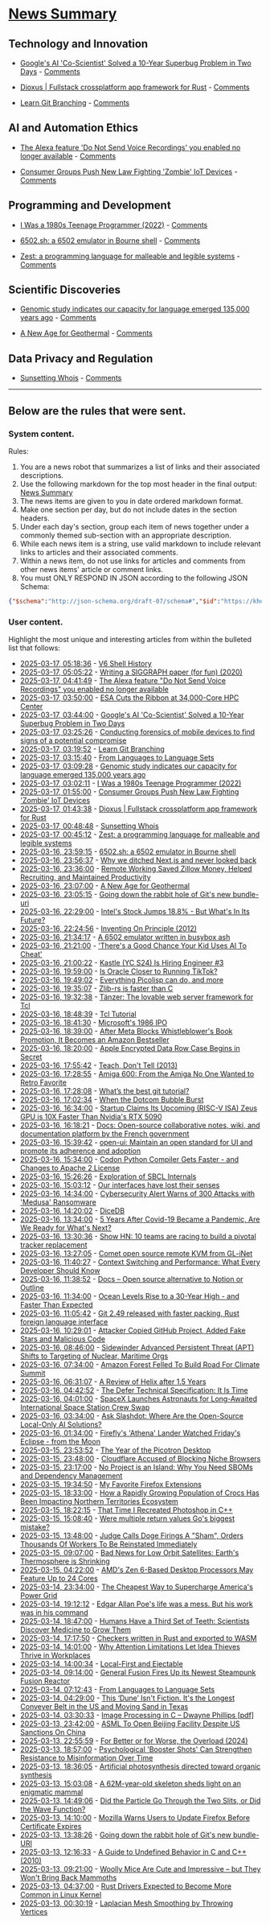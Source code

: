 # [News Summary](https://kherrick.github.io/news-summary/)

## Technology and Innovation

* [Google's AI 'Co-Scientist' Solved a 10-Year Superbug Problem in Two Days](https://science.slashdot.org/story/25/03/17/039241/googles-ai-co-scientist-solved-a-10-year-superbug-problem-in-two-days?utm_source=rss1.0mainlinkanon&utm_medium=feed) - [Comments](https://science.slashdot.org/story/25/03/17/039241/googles-ai-co-scientist-solved-a-10-year-superbug-problem-in-two-days?utm_source=rss1.0mainlinkanon&utm_medium=feed)

* [Dioxus | Fullstack crossplatform app framework for Rust](https://dioxuslabs.com/) - [Comments](https://lobste.rs/s/abizxl/dioxus_fullstack_crossplatform_app)

* [Learn Git Branching](https://learngitbranching.js.org/) - [Comments](https://lobste.rs/s/2wd2wt/learn_git_branching)

## AI and Automation Ethics

* [The Alexa feature 'Do Not Send Voice Recordings' you enabled no longer available](https://discuss.systems/@dev/114161826926246661) - [Comments](https://news.ycombinator.com/item?id=43385268)

* [Consumer Groups Push New Law Fighting 'Zombie' IoT Devices](https://yro.slashdot.org/story/25/03/17/0126204/consumer-groups-push-new-law-fighting-zombie-iot-devices?utm_source=rss1.0mainlinkanon&utm_medium=feed) - [Comments](https://yro.slashdot.org/story/25/03/17/0126204/consumer-groups-push-new-law-fighting-zombie-iot-devices?utm_source=rss1.0mainlinkanon&utm_medium=feed)

## Programming and Development

* [I Was a 1980s Teenage Programmer (2022)](https://blog.startifact.com/posts/teenage-programmer-alphatronic/) - [Comments](https://lobste.rs/s/12tkuj/i_was_1980s_teenage_programmer_2022)

* [6502.sh: a 6502 emulator in Bourne shell](https://codeberg.org/calebccff/6502.sh) - [Comments](https://lobste.rs/s/lnliwt/6502_sh_6502_emulator_bourne_shell)

* [Zest: a programming language for malleable and legible systems](https://github.com/jamii/zest) - [Comments](https://lobste.rs/s/grpayi/zest_programming_language_for_malleable)

## Scientific Discoveries

* [Genomic study indicates our capacity for language emerged 135,000 years ago](https://phys.org/news/2025-03-genomic-capacity-language-emerged-years.html) - [Comments](https://news.ycombinator.com/item?id=43384826)

* [A New Age for Geothermal](https://soylentnews.org/article.pl?sid=25/03/15/1540201&from=rss) - [Comments](https://soylentnews.org/article.pl?sid=25/03/15/1540201&from=rss)

## Data Privacy and Regulation

* [Sunsetting Whois](https://www.icann.org/en/announcements/details/icann-update-launching-rdap-sunsetting-whois-27-01-2025-en) - [Comments](https://news.ycombinator.com/item?id=43384069)

---

## Below are the rules that were sent.

### System content.

Rules:

1. You are a news robot that summarizes a list of links and their associated descriptions.
2. Use the following markdown for the top most header in the final output: [News Summary](https://kherrick.github.io/news-summary/)
3. The news items are given to you in date ordered markdown format.
4. Make one section per day, but do not include dates in the section headers.
5. Under each day's section, group each item of news together under a commonly themed sub-section with an appropriate description.
6. While each news item is a string, use valid markdown to include relevant links to articles and their associated comments.
7. Within a news item, do not use links for articles and comments from other news items' article or comment links.
8. You must ONLY RESPOND IN JSON according to the following JSON Schema:

```json
{"$schema":"http://json-schema.org/draft-07/schema#","$id":"https://kherrick.github.io/news-summary/news-summary-schema.json","type":"object","properties":{"heading":{"type":"string"},"sections":{"type":"array","items":{"type":"object","properties":{"title":{"type":"string"},"newsItems":{"type":"array","items":{"type":"string"},"minItems":1}},"required":["title","newsItems"]},"minItems":1}},"required":["heading","sections"]}
```

### User content.

Highlight the most unique and interesting articles from within the bulleted list that follows:

* [2025-03-17, 05:18:36](https://lobste.rs/s/uz9tln/v6_shell_history) - [V6 Shell History](https://v6sh.org/)
* [2025-03-17, 05:05:22](https://lobste.rs/s/8k6sws/writing_siggraph_paper_for_fun_2020) - [Writing a SIGGRAPH paper (for fun) (2020)](https://www.mattkeeter.com/projects/siggraph/)
* [2025-03-17, 04:41:49](https://news.ycombinator.com/item?id=43385268) - [The Alexa feature \"Do Not Send Voice Recordings\" you enabled no longer available](https://discuss.systems/@dev/114161826926246661)
* [2025-03-17, 03:50:00](https://soylentnews.org/article.pl?sid=25/03/15/1220208&from=rss) - [ESA Cuts the Ribbon at 34,000-Core HPC Center](https://soylentnews.org/article.pl?sid=25/03/15/1220208&from=rss)
* [2025-03-17, 03:44:00](https://science.slashdot.org/story/25/03/17/039241/googles-ai-co-scientist-solved-a-10-year-superbug-problem-in-two-days?utm_source=rss1.0mainlinkanon&utm_medium=feed) - [Google's AI 'Co-Scientist' Solved a 10-Year Superbug Problem in Two Days](https://science.slashdot.org/story/25/03/17/039241/googles-ai-co-scientist-solved-a-10-year-superbug-problem-in-two-days?utm_source=rss1.0mainlinkanon&utm_medium=feed)
* [2025-03-17, 03:25:26](https://news.ycombinator.com/item?id=43384894) - [Conducting forensics of mobile devices to find signs of a potential compromise](https://github.com/mvt-project/mvt)
* [2025-03-17, 03:19:52](https://lobste.rs/s/2wd2wt/learn_git_branching) - [Learn Git Branching](https://learngitbranching.js.org/)
* [2025-03-17, 03:15:40](https://lobste.rs/s/1kxvjz/from_languages_language_sets) - [From Languages to Language Sets](https://gist.github.com/xixixao/8e363dbd3663b6729cd5b6d74dbbf9d4)
* [2025-03-17, 03:09:28](https://news.ycombinator.com/item?id=43384826) - [Genomic study indicates our capacity for language emerged 135,000 years ago](https://phys.org/news/2025-03-genomic-capacity-language-emerged-years.html)
* [2025-03-17, 03:02:11](https://lobste.rs/s/12tkuj/i_was_1980s_teenage_programmer_2022) - [I Was a 1980s Teenage Programmer (2022)](https://blog.startifact.com/posts/teenage-programmer-alphatronic/)
* [2025-03-17, 01:55:00](https://yro.slashdot.org/story/25/03/17/0126204/consumer-groups-push-new-law-fighting-zombie-iot-devices?utm_source=rss1.0mainlinkanon&utm_medium=feed) - [Consumer Groups Push New Law Fighting 'Zombie' IoT Devices](https://yro.slashdot.org/story/25/03/17/0126204/consumer-groups-push-new-law-fighting-zombie-iot-devices?utm_source=rss1.0mainlinkanon&utm_medium=feed)
* [2025-03-17, 01:43:38](https://lobste.rs/s/abizxl/dioxus_fullstack_crossplatform_app) - [Dioxus | Fullstack crossplatform app framework for Rust](https://dioxuslabs.com/)
* [2025-03-17, 00:48:48](https://news.ycombinator.com/item?id=43384069) - [Sunsetting Whois](https://www.icann.org/en/announcements/details/icann-update-launching-rdap-sunsetting-whois-27-01-2025-en)
* [2025-03-17, 00:45:12](https://lobste.rs/s/grpayi/zest_programming_language_for_malleable) - [Zest: a programming language for malleable and legible systems](https://github.com/jamii/zest)
* [2025-03-16, 23:59:15](https://lobste.rs/s/lnliwt/6502_sh_6502_emulator_bourne_shell) - [6502.sh: a 6502 emulator in Bourne shell](https://codeberg.org/calebccff/6502.sh)
* [2025-03-16, 23:56:37](https://lobste.rs/s/2a8x3n/why_we_ditched_next_js_never_looked_back) - [Why we ditched Next.js and never looked back](https://northflank.com/blog/why-we-ditched-next-js-and-never-looked-back)
* [2025-03-16, 23:36:00](https://it.slashdot.org/story/25/03/16/2333228/remote-working-saved-zillow-money-helped-recruiting-and-maintained-productivity?utm_source=rss1.0mainlinkanon&utm_medium=feed) - [Remote Working Saved Zillow Money, Helped Recruiting, and Maintained Productivity](https://it.slashdot.org/story/25/03/16/2333228/remote-working-saved-zillow-money-helped-recruiting-and-maintained-productivity?utm_source=rss1.0mainlinkanon&utm_medium=feed)
* [2025-03-16, 23:07:00](https://soylentnews.org/article.pl?sid=25/03/15/1540201&from=rss) - [A New Age for Geothermal](https://soylentnews.org/article.pl?sid=25/03/15/1540201&from=rss)
* [2025-03-16, 23:05:15](https://lobste.rs/s/jagp47/going_down_rabbit_hole_git_s_new_bundle_uri) - [Going down the rabbit hole of Git's new bundle-uri](https://blog.gitbutler.com/going-down-the-rabbit-hole-of-gits-new-bundle-uri/)
* [2025-03-16, 22:29:00](https://hardware.slashdot.org/story/25/03/16/2226230/intels-stock-jumps-188---but-whats-in-its-future?utm_source=rss1.0mainlinkanon&utm_medium=feed) - [Intel's Stock Jumps 18.8% - But What's In Its Future?](https://hardware.slashdot.org/story/25/03/16/2226230/intels-stock-jumps-188---but-whats-in-its-future?utm_source=rss1.0mainlinkanon&utm_medium=feed)
* [2025-03-16, 22:24:56](https://lobste.rs/s/sn2gjh/inventing_on_principle_2012) - [Inventing On Principle (2012)](https://youtu.be/PUv66718DII)
* [2025-03-16, 21:34:17](https://lobste.rs/s/hi8hjp/6502_emulator_written_busybox_ash) - [A 6502 emulator written in busybox ash](https://social.treehouse.systems/@cas/114171610700263367)
* [2025-03-16, 21:21:00](https://news.slashdot.org/story/25/03/16/2119235/theres-a-good-chance-your-kid-uses-ai-to-cheat?utm_source=rss1.0mainlinkanon&utm_medium=feed) - ['There's a Good Chance Your Kid Uses AI To Cheat'](https://news.slashdot.org/story/25/03/16/2119235/theres-a-good-chance-your-kid-uses-ai-to-cheat?utm_source=rss1.0mainlinkanon&utm_medium=feed)
* [2025-03-16, 21:00:22](https://news.ycombinator.com/item?id=43382261) - [Kastle (YC S24) Is Hiring Engineer #3](https://www.ycombinator.com/companies/kastle/jobs/XSq5nJT-founding-applied-ai-engineer-at-kastle)
* [2025-03-16, 19:59:00](https://tech.slashdot.org/story/25/03/16/1957214/is-oracle-closer-to-running-tiktok?utm_source=rss1.0mainlinkanon&utm_medium=feed) - [Is Oracle Closer to Running TikTok?](https://tech.slashdot.org/story/25/03/16/1957214/is-oracle-closer-to-running-tiktok?utm_source=rss1.0mainlinkanon&utm_medium=feed)
* [2025-03-16, 19:49:02](https://news.ycombinator.com/item?id=43381627) - [Everything Picolisp can do, and more](https://picolisp.com/wiki/?Documentation)
* [2025-03-16, 19:35:07](https://news.ycombinator.com/item?id=43381512) - [Zlib-rs is faster than C](https://trifectatech.org/blog/zlib-rs-is-faster-than-c/)
* [2025-03-16, 19:32:38](https://news.ycombinator.com/item?id=43381497) - [Tänzer: The lovable web server framework for Tcl](https://tanzer.io/)
* [2025-03-16, 18:48:39](https://news.ycombinator.com/item?id=43381195) - [Tcl Tutorial](https://www.tcl-lang.org/man/tcl8.5/tutorial/tcltutorial.html)
* [2025-03-16, 18:41:30](https://news.ycombinator.com/item?id=43381141) - [Microsoft's 1986 IPO](https://dfarq.homeip.net/microsofts-1986-ipo/)
* [2025-03-16, 18:39:00](https://tech.slashdot.org/story/25/03/16/1836242/after-meta-blocks-whistleblowers-book-promotion-it-becomes-an-amazon-bestseller?utm_source=rss1.0mainlinkanon&utm_medium=feed) - [After Meta Blocks Whistleblower's Book Promotion, It Becomes an Amazon Bestseller](https://tech.slashdot.org/story/25/03/16/1836242/after-meta-blocks-whistleblowers-book-promotion-it-becomes-an-amazon-bestseller?utm_source=rss1.0mainlinkanon&utm_medium=feed)
* [2025-03-16, 18:20:00](https://soylentnews.org/article.pl?sid=25/03/15/141211&from=rss) - [Apple Encrypted Data Row Case Begins in Secret](https://soylentnews.org/article.pl?sid=25/03/15/141211&from=rss)
* [2025-03-16, 17:55:42](https://news.ycombinator.com/item?id=43380833) - [Teach, Don't Tell (2013)](https://stevelosh.com/blog/2013/09/teach-dont-tell/)
* [2025-03-16, 17:28:55](https://news.ycombinator.com/item?id=43380649) - [Amiga 600: From the Amiga No One Wanted to Retro Favorite](https://dfarq.homeip.net/amiga-600-the-amiga-no-one-wanted/)
* [2025-03-16, 17:28:08](https://lobste.rs/s/wsw3ue/what_s_best_git_tutorial) - [What’s the best git tutorial?](https://lobste.rs/s/wsw3ue/what_s_best_git_tutorial)
* [2025-03-16, 17:02:34](https://news.ycombinator.com/item?id=43380453) - [When the Dotcom Bubble Burst](https://dfarq.homeip.net/when-the-dotcom-bubble-burst/)
* [2025-03-16, 16:34:00](https://hardware.slashdot.org/story/25/03/16/0221248/startup-claims-its-upcoming-risc-v-isa-zeus-gpu-is-10x-faster-than-nvidias-rtx-5090?utm_source=rss1.0mainlinkanon&utm_medium=feed) - [Startup Claims Its Upcoming (RISC-V ISA) Zeus GPU is 10X Faster Than Nvidia's RTX 5090](https://hardware.slashdot.org/story/25/03/16/0221248/startup-claims-its-upcoming-risc-v-isa-zeus-gpu-is-10x-faster-than-nvidias-rtx-5090?utm_source=rss1.0mainlinkanon&utm_medium=feed)
* [2025-03-16, 16:18:21](https://lobste.rs/s/m1iuiq/docs_open_source_collaborative_notes) - [Docs: Open-source collaborative notes, wiki, and documentation platform by the French government](https://docs.numerique.gouv.fr/)
* [2025-03-16, 15:39:42](https://lobste.rs/s/ypn2zo/open_ui_maintain_open_standard_for_ui) - [open-ui: Maintain an open standard for UI and promote its adherence and adoption](https://github.com/openui/open-ui)
* [2025-03-16, 15:34:00](https://developers.slashdot.org/story/25/03/16/003225/codon-python-compiler-gets-faster---and-changes-to-apache-2-license?utm_source=rss1.0mainlinkanon&utm_medium=feed) - [Codon Python Compiler Gets Faster - and Changes to Apache 2 License](https://developers.slashdot.org/story/25/03/16/003225/codon-python-compiler-gets-faster---and-changes-to-apache-2-license?utm_source=rss1.0mainlinkanon&utm_medium=feed)
* [2025-03-16, 15:26:26](https://lobste.rs/s/corpgn/exploration_sbcl_internals) - [Exploration of SBCL Internals](https://simonsafar.com/2020/sbcl/)
* [2025-03-16, 15:03:12](https://lobste.rs/s/kj6fts/our_interfaces_have_lost_their_senses) - [Our interfaces have lost their senses](https://wattenberger.com/thoughts/our-interfaces-have-lost-their-senses)
* [2025-03-16, 14:34:00](https://yro.slashdot.org/story/25/03/15/2055230/cybersecurity-alert-warns-of-300-attacks-with-medusa-ransomware?utm_source=rss1.0mainlinkanon&utm_medium=feed) - [Cybersecurity Alert Warns of 300 Attacks with 'Medusa' Ransomware ](https://yro.slashdot.org/story/25/03/15/2055230/cybersecurity-alert-warns-of-300-attacks-with-medusa-ransomware?utm_source=rss1.0mainlinkanon&utm_medium=feed)
* [2025-03-16, 14:20:02](https://news.ycombinator.com/item?id=43379262) - [DiceDB](https://dicedb.io/)
* [2025-03-16, 13:34:00](https://soylentnews.org/article.pl?sid=25/03/15/1357206&from=rss) - [5 Years After Covid-19 Became a Pandemic, Are We Ready for What's Next?](https://soylentnews.org/article.pl?sid=25/03/15/1357206&from=rss)
* [2025-03-16, 13:30:36](https://news.ycombinator.com/item?id=43378925) - [Show HN: 10 teams are racing to build a pivotal tracker replacement](https://bye-tracker.net)
* [2025-03-16, 13:27:05](https://news.ycombinator.com/item?id=43378900) - [Comet open source remote KVM from GL-iNet](https://www.gl-inet.com/products/gl-rm1/)
* [2025-03-16, 11:40:27](https://lobste.rs/s/zhaa9h/context_switching_performance_what) - [Context Switching and Performance: What Every Developer Should Know](https://blog.codingconfessions.com/p/context-switching-and-performance)
* [2025-03-16, 11:38:52](https://news.ycombinator.com/item?id=43378239) - [Docs – Open source alternative to Notion or Outline](https://github.com/suitenumerique/docs)
* [2025-03-16, 11:34:00](https://news.slashdot.org/story/25/03/15/0426222/ocean-levels-rise-to-a-30-year-high---and-faster-than-expected?utm_source=rss1.0mainlinkanon&utm_medium=feed) - [Ocean Levels Rise to a 30-Year High - and Faster Than Expected](https://news.slashdot.org/story/25/03/15/0426222/ocean-levels-rise-to-a-30-year-high---and-faster-than-expected?utm_source=rss1.0mainlinkanon&utm_medium=feed)
* [2025-03-16, 11:05:42](https://lobste.rs/s/cpphd3/git_2_49_released_with_faster_packing_rust) - [Git 2.49 released with faster packing, Rust foreign language interface](https://www.phoronix.com/news/Git-2.49-Released)
* [2025-03-16, 10:29:01](https://lobste.rs/s/zbydaa/attacker_copied_github_project_added) - [Attacker Copied GitHub Project, Added Fake Stars and Malicious Code](https://www.reddit.com/r/golang/comments/1jbzuot/someone_copied_our_github_project_made_it_look/)
* [2025-03-16, 08:46:00](https://soylentnews.org/article.pl?sid=25/03/15/1228252&from=rss) - [Sidewinder Advanced Persistent Threat (APT) Shifts to Targeting of Nuclear, Maritime Orgs](https://soylentnews.org/article.pl?sid=25/03/15/1228252&from=rss)
* [2025-03-16, 07:34:00](https://news.slashdot.org/story/25/03/16/0136229/amazon-forest-felled-to-build-road-for-climate-summit?utm_source=rss1.0mainlinkanon&utm_medium=feed) - [Amazon Forest Felled To Build Road For Climate Summit](https://news.slashdot.org/story/25/03/16/0136229/amazon-forest-felled-to-build-road-for-climate-summit?utm_source=rss1.0mainlinkanon&utm_medium=feed)
* [2025-03-16, 06:31:07](https://lobste.rs/s/miyoai/review_helix_after_1_5_years) - [A Review of Helix after 1.5 Years](https://felix-knorr.net/posts/2025-03-16-helix-review.html)
* [2025-03-16, 04:42:52](https://lobste.rs/s/1ula6k/defer_technical_specification_it_is_time) - [The Defer Technical Specification: It Is Time](https://thephd.dev/c2y-the-defer-technical-specification-its-time-go-go-go)
* [2025-03-16, 04:01:00](https://soylentnews.org/article.pl?sid=25/03/15/1558246&from=rss) - [SpaceX Launches Astronauts for Long-Awaited International Space Station Crew Swap](https://soylentnews.org/article.pl?sid=25/03/15/1558246&from=rss)
* [2025-03-16, 03:34:00](https://ask.slashdot.org/story/25/03/16/015209/ask-slashdot-where-are-the-open-source-local-only-ai-solutions?utm_source=rss1.0mainlinkanon&utm_medium=feed) - [Ask Slashdot: Where Are the Open-Source Local-Only AI Solutions?](https://ask.slashdot.org/story/25/03/16/015209/ask-slashdot-where-are-the-open-source-local-only-ai-solutions?utm_source=rss1.0mainlinkanon&utm_medium=feed)
* [2025-03-16, 01:34:00](https://science.slashdot.org/story/25/03/15/2217247/fireflys-athena-lander-watched-fridays-eclipse---from-the-moon?utm_source=rss1.0mainlinkanon&utm_medium=feed) - [Firefly's 'Athena' Lander Watched Friday's Eclipse - from the Moon](https://science.slashdot.org/story/25/03/15/2217247/fireflys-athena-lander-watched-fridays-eclipse---from-the-moon?utm_source=rss1.0mainlinkanon&utm_medium=feed)
* [2025-03-15, 23:53:52](https://lobste.rs/s/9lj3ri/year_picotron_desktop) - [The Year of the Picotron Desktop](https://arnaught.neocities.org/blog/2025/03/14/year-of-the-picotron-desktop)
* [2025-03-15, 23:48:00](https://tech.slashdot.org/story/25/03/15/236215/cloudflare-accused-of-blocking-niche-browsers?utm_source=rss1.0mainlinkanon&utm_medium=feed) - [Cloudflare Accused of Blocking Niche Browsers](https://tech.slashdot.org/story/25/03/15/236215/cloudflare-accused-of-blocking-niche-browsers?utm_source=rss1.0mainlinkanon&utm_medium=feed)
* [2025-03-15, 23:17:00](https://soylentnews.org/article.pl?sid=25/03/14/1938229&from=rss) - [No Project is an Island: Why You Need SBOMs and Dependency Management](https://soylentnews.org/article.pl?sid=25/03/14/1938229&from=rss)
* [2025-03-15, 19:34:50](https://lobste.rs/s/v80mya/my_favorite_firefox_extensions) - [My Favorite Firefox Extensions](https://alexn.org/blog/2025/03/15/firefox-extensions/)
* [2025-03-15, 18:33:00](https://soylentnews.org/article.pl?sid=25/03/14/1933241&from=rss) - [How a Rapidly Growing Population of Crocs Has Been Impacting Northern Territories Ecosystem](https://soylentnews.org/article.pl?sid=25/03/14/1933241&from=rss)
* [2025-03-15, 18:22:15](https://news.ycombinator.com/item?id=43374278) - [That Time I Recreated Photoshop in C++](https://f055.net/technology/that-time-i/that-time-i-recreated-photoshop-in-c/)
* [2025-03-15, 15:08:40](https://lobste.rs/s/cclrkn/were_multiple_return_values_go_s_biggest) - [Were multiple return values Go's biggest mistake?](https://herecomesthemoon.net/2025/03/multiple-return-values-in-go/)
* [2025-03-15, 13:48:00](https://soylentnews.org/politics/article.pl?sid=25/03/14/1930253&from=rss) - [Judge Calls Doge Firings A \"Sham\", Orders Thousands Of Workers To Be Reinstated Immediately](https://soylentnews.org/politics/article.pl?sid=25/03/14/1930253&from=rss)
* [2025-03-15, 09:07:00](https://soylentnews.org/article.pl?sid=25/03/14/1113259&from=rss) - [Bad News for Low Orbit Satellites: Earth's Thermosphere is Shrinking](https://soylentnews.org/article.pl?sid=25/03/14/1113259&from=rss)
* [2025-03-15, 04:22:00](https://soylentnews.org/article.pl?sid=25/03/14/115251&from=rss) - [AMD's Zen 6-Based Desktop Processors May Feature Up to 24 Cores](https://soylentnews.org/article.pl?sid=25/03/14/115251&from=rss)
* [2025-03-14, 23:34:00](https://soylentnews.org/article.pl?sid=25/03/14/0056219&from=rss) - [The Cheapest Way to Supercharge America's Power Grid](https://soylentnews.org/article.pl?sid=25/03/14/0056219&from=rss)
* [2025-03-14, 19:12:12](https://news.ycombinator.com/item?id=43366124) - [Edgar Allan Poe's life was a mess. But his work was in his command](https://www.washingtonpost.com/books/2025/03/13/edgar-allan-poe-biography-kopley-review/)
* [2025-03-14, 18:47:00](https://soylentnews.org/article.pl?sid=25/03/13/1729224&from=rss) - [Humans Have a Third Set of Teeth: Scientists Discover Medicine to Grow Them](https://soylentnews.org/article.pl?sid=25/03/13/1729224&from=rss)
* [2025-03-14, 17:17:50](https://news.ycombinator.com/item?id=43364776) - [Checkers written in Rust and exported to WASM](https://kevinalbs.com/checkers/)
* [2025-03-14, 14:01:00](https://soylentnews.org/article.pl?sid=25/03/13/150217&from=rss) - [Why Attention Limitations Let Idea Thieves Thrive in Workplaces](https://soylentnews.org/article.pl?sid=25/03/13/150217&from=rss)
* [2025-03-14, 14:00:34](https://news.ycombinator.com/item?id=43362725) - [Local-First and Ejectable](https://thymer.com/local-first-ejectable)
* [2025-03-14, 09:14:00](https://soylentnews.org/article.pl?sid=25/03/13/1011234&from=rss) - [General Fusion Fires Up its Newest Steampunk Fusion Reactor](https://soylentnews.org/article.pl?sid=25/03/13/1011234&from=rss)
* [2025-03-14, 07:12:43](https://news.ycombinator.com/item?id=43360287) - [From Languages to Language Sets](https://gist.github.com/xixixao/8e363dbd3663b6729cd5b6d74dbbf9d4)
* [2025-03-14, 04:29:00](https://soylentnews.org/article.pl?sid=25/03/12/190247&from=rss) - [This ‘Dune’ Isn't Fiction. It's the Longest Conveyer Belt in the US and Moving Sand in Texas](https://soylentnews.org/article.pl?sid=25/03/12/190247&from=rss)
* [2025-03-14, 03:30:33](https://news.ycombinator.com/item?id=43359343) - [Image Processing in C – Dwayne Phillips [pdf]](https://homepages.inf.ed.ac.uk/rbf/BOOKS/PHILLIPS/cips2ed.pdf)
* [2025-03-13, 23:42:00](https://soylentnews.org/article.pl?sid=25/03/12/196239&from=rss) - [ASML To Open Beijing Facility Despite US Sanctions On China](https://soylentnews.org/article.pl?sid=25/03/12/196239&from=rss)
* [2025-03-13, 22:55:59](https://news.ycombinator.com/item?id=43358025) - [For Better or for Worse, the Overload (2024)](https://consteval.ca/2024/07/25/overload/)
* [2025-03-13, 18:57:00](https://soylentnews.org/article.pl?sid=25/03/12/193232&from=rss) - [Psychological 'Booster Shots' Can Strengthen Resistance to Misinformation Over Time](https://soylentnews.org/article.pl?sid=25/03/12/193232&from=rss)
* [2025-03-13, 18:36:05](https://news.ycombinator.com/item?id=43356068) - [Artificial photosynthesis directed toward organic synthesis](https://www.nature.com/articles/s41467-025-56374-z)
* [2025-03-13, 15:03:08](https://news.ycombinator.com/item?id=43354084) - [A 62M-year-old skeleton sheds light on an enigmatic mammal](https://www.sciencedaily.com/releases/2025/03/250311121514.htm)
* [2025-03-13, 14:49:06](https://news.ycombinator.com/item?id=43353947) - [Did the Particle Go Through the Two Slits, or Did the Wave Function?](https://profmattstrassler.com/2025/03/13/did-the-particle-go-through-the-two-slits-or-did-the-wave-function/)
* [2025-03-13, 14:10:00](https://soylentnews.org/breakingnews/article.pl?sid=25/03/13/102242&from=rss) - [Mozilla Warns Users to Update Firefox Before Certificate Expires](https://soylentnews.org/breakingnews/article.pl?sid=25/03/13/102242&from=rss)
* [2025-03-13, 13:38:26](https://news.ycombinator.com/item?id=43353223) - [Going down the rabbit hole of Git's new bundle-URI](https://blog.gitbutler.com/going-down-the-rabbit-hole-of-gits-new-bundle-uri/)
* [2025-03-13, 12:16:33](https://news.ycombinator.com/item?id=43352503) - [A Guide to Undefined Behavior in C and C++ (2010)](https://blog.regehr.org/archives/213)
* [2025-03-13, 09:21:00](https://soylentnews.org/article.pl?sid=25/03/12/1855238&from=rss) - [Woolly Mice Are Cute and Impressive – but They Won't Bring Back Mammoths](https://soylentnews.org/article.pl?sid=25/03/12/1855238&from=rss)
* [2025-03-13, 04:37:00](https://soylentnews.org/article.pl?sid=25/03/12/1139205&from=rss) - [Rust Drivers Expected to Become More Common in Linux Kernel](https://soylentnews.org/article.pl?sid=25/03/12/1139205&from=rss)
* [2025-03-13, 00:30:19](https://news.ycombinator.com/item?id=43349204) - [Laplacian Mesh Smoothing by Throwing Vertices](https://nosferalatu.com/./LaplacianMeshSmoothing.html)
